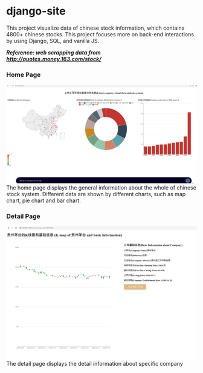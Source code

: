# django-site
This project visualize data of chinese stock information, which contains 4800+ chinese stocks. This project focuses more on back-end interactions by using Django, SQL, and vanilla JS.

***Reference: web scrapping data from <http://quotes.money.163.com/stock/>***

### Home Page
![Image1](static/home.png)
The home page displays the general information about the whole of chinese stock system. Different data are shown by different charts, such as map chart, pie chart and bar chart.

### Detail Page
![Image1](static/detail.png)
The detail page displays the detail information about specific company
